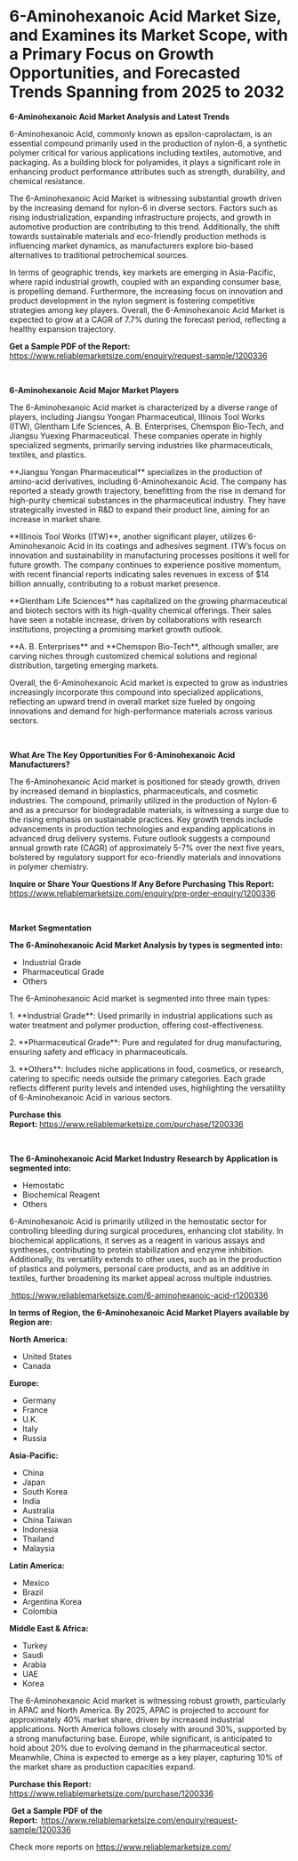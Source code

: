 <p><h1>6-Aminohexanoic Acid Market Size, and Examines its Market Scope, with a Primary Focus on Growth Opportunities, and Forecasted Trends Spanning from 2025 to 2032</h1></p><p><strong>6-Aminohexanoic Acid Market Analysis and Latest Trends</strong></p>
<p><p>6-Aminohexanoic Acid, commonly known as epsilon-caprolactam, is an essential compound primarily used in the production of nylon-6, a synthetic polymer critical for various applications including textiles, automotive, and packaging. As a building block for polyamides, it plays a significant role in enhancing product performance attributes such as strength, durability, and chemical resistance.</p><p>The 6-Aminohexanoic Acid Market is witnessing substantial growth driven by the increasing demand for nylon-6 in diverse sectors. Factors such as rising industrialization, expanding infrastructure projects, and growth in automotive production are contributing to this trend. Additionally, the shift towards sustainable materials and eco-friendly production methods is influencing market dynamics, as manufacturers explore bio-based alternatives to traditional petrochemical sources.</p><p>In terms of geographic trends, key markets are emerging in Asia-Pacific, where rapid industrial growth, coupled with an expanding consumer base, is propelling demand. Furthermore, the increasing focus on innovation and product development in the nylon segment is fostering competitive strategies among key players. Overall, the 6-Aminohexanoic Acid Market is expected to grow at a CAGR of 7.7% during the forecast period, reflecting a healthy expansion trajectory.</p></p>
<p><strong>Get a Sample PDF of the Report:&nbsp;</strong> <a href="https://www.reliablemarketsize.com/enquiry/request-sample/1200336?utm_campaign=1133&utm_medium=2&utm_source=Github&utm_content=ia&utm_term=01022025&utm_id=6-aminohexanoic-acid">https://www.reliablemarketsize.com/enquiry/request-sample/1200336</a></p>
<p>&nbsp;</p>
<p><strong>6-Aminohexanoic Acid Major Market Players</strong></p>
<p><p>The 6-Aminohexanoic Acid market is characterized by a diverse range of players, including Jiangsu Yongan Pharmaceutical, Illinois Tool Works (ITW), Glentham Life Sciences, A. B. Enterprises, Chemspon Bio-Tech, and Jiangsu Yuexing Pharmaceutical. These companies operate in highly specialized segments, primarily serving industries like pharmaceuticals, textiles, and plastics.</p><p>**Jiangsu Yongan Pharmaceutical** specializes in the production of amino-acid derivatives, including 6-Aminohexanoic Acid. The company has reported a steady growth trajectory, benefitting from the rise in demand for high-purity chemical substances in the pharmaceutical industry. They have strategically invested in R&D to expand their product line, aiming for an increase in market share.</p><p>**Illinois Tool Works (ITW)**, another significant player, utilizes 6-Aminohexanoic Acid in its coatings and adhesives segment. ITW’s focus on innovation and sustainability in manufacturing processes positions it well for future growth. The company continues to experience positive momentum, with recent financial reports indicating sales revenues in excess of $14 billion annually, contributing to a robust market presence.</p><p>**Glentham Life Sciences** has capitalized on the growing pharmaceutical and biotech sectors with its high-quality chemical offerings. Their sales have seen a notable increase, driven by collaborations with research institutions, projecting a promising market growth outlook.</p><p>**A. B. Enterprises** and **Chemspon Bio-Tech**, although smaller, are carving niches through customized chemical solutions and regional distribution, targeting emerging markets. </p><p>Overall, the 6-Aminohexanoic Acid market is expected to grow as industries increasingly incorporate this compound into specialized applications, reflecting an upward trend in overall market size fueled by ongoing innovations and demand for high-performance materials across various sectors.  </p></p>
<p>&nbsp;</p>
<p><strong>What Are The Key Opportunities For 6-Aminohexanoic Acid Manufacturers?</strong></p>
<p><p>The 6-Aminohexanoic Acid market is positioned for steady growth, driven by increased demand in bioplastics, pharmaceuticals, and cosmetic industries. The compound, primarily utilized in the production of Nylon-6 and as a precursor for biodegradable materials, is witnessing a surge due to the rising emphasis on sustainable practices. Key growth trends include advancements in production technologies and expanding applications in advanced drug delivery systems. Future outlook suggests a compound annual growth rate (CAGR) of approximately 5-7% over the next five years, bolstered by regulatory support for eco-friendly materials and innovations in polymer chemistry.</p></p>
<p><strong>Inquire or Share Your Questions If Any Before Purchasing This Report:</strong> <a href="https://www.reliablemarketsize.com/enquiry/pre-order-enquiry/1200336?utm_campaign=1133&utm_medium=2&utm_source=Github&utm_content=ia&utm_term=01022025&utm_id=6-aminohexanoic-acid">https://www.reliablemarketsize.com/enquiry/pre-order-enquiry/1200336</a></p>
<p>&nbsp;</p>
<p><strong>Market Segmentation</strong></p>
<p><strong>The 6-Aminohexanoic Acid Market Analysis by types is segmented into:</strong></p>
<p><ul><li>Industrial Grade</li><li>Pharmaceutical Grade</li><li>Others</li></ul></p>
<p><p>The 6-Aminohexanoic Acid market is segmented into three main types: </p><p>1. **Industrial Grade**: Used primarily in industrial applications such as water treatment and polymer production, offering cost-effectiveness. </p><p>2. **Pharmaceutical Grade**: Pure and regulated for drug manufacturing, ensuring safety and efficacy in pharmaceuticals. </p><p>3. **Others**: Includes niche applications in food, cosmetics, or research, catering to specific needs outside the primary categories. Each grade reflects different purity levels and intended uses, highlighting the versatility of 6-Aminohexanoic Acid in various sectors.</p></p>
<p><strong>Purchase this Report:&nbsp;</strong><a href="https://www.reliablemarketsize.com/purchase/1200336?utm_campaign=1133&utm_medium=2&utm_source=Github&utm_content=ia&utm_term=01022025&utm_id=6-aminohexanoic-acid">https://www.reliablemarketsize.com/purchase/1200336</a></p>
<p>&nbsp;</p>
<p><strong>The 6-Aminohexanoic Acid Market Industry Research by Application is segmented into:</strong></p>
<p><ul><li>Hemostatic</li><li>Biochemical Reagent</li><li>Others</li></ul></p>
<p><p>6-Aminohexanoic Acid is primarily utilized in the hemostatic sector for controlling bleeding during surgical procedures, enhancing clot stability. In biochemical applications, it serves as a reagent in various assays and syntheses, contributing to protein stabilization and enzyme inhibition. Additionally, its versatility extends to other uses, such as in the production of plastics and polymers, personal care products, and as an additive in textiles, further broadening its market appeal across multiple industries.</p></p>
<p><a href="https://www.reliablemarketsize.com/6-aminohexanoic-acid-r1200336?utm_campaign=1133&utm_medium=2&utm_source=Github&utm_content=ia&utm_term=01022025&utm_id=6-aminohexanoic-acid">&nbsp;https://www.reliablemarketsize.com/6-aminohexanoic-acid-r1200336</a></p>
<p><strong>In terms of Region, the 6-Aminohexanoic Acid Market Players available by Region are:</strong></p>
<p>
    <p> <strong> North America: </strong>
        <ul>
            <li>United States</li>
            <li>Canada</li>
        </ul>
        </p> 
    <p> <strong> Europe: </strong>
        <ul>
            <li>Germany</li>
            <li>France</li>
            <li>U.K.</li>
            <li>Italy</li>
            <li>Russia</li>
        </ul>
        </p> 
    <p> <strong> Asia-Pacific: </strong>
        <ul>
            <li>China</li>
            <li>Japan</li>
            <li>South Korea</li>
            <li>India</li>
            <li>Australia</li>
            <li>China Taiwan</li>
            <li>Indonesia</li>
            <li>Thailand</li>
            <li>Malaysia</li>
        </ul>
        </p> 
    <p> <strong> Latin America: </strong>
        <ul>
            <li>Mexico</li>
            <li>Brazil</li>
            <li>Argentina Korea</li>
            <li>Colombia</li>
        </ul>
        </p> 
    <p> <strong> Middle East & Africa: </strong>
        <ul>
            <li>Turkey</li>
            <li>Saudi</li>
            <li>Arabia</li>
            <li>UAE</li>
            <li>Korea</li>
        </ul>
    </p>
    </p>
<p><p>The 6-Aminohexanoic Acid market is witnessing robust growth, particularly in APAC and North America. By 2025, APAC is projected to account for approximately 40% market share, driven by increased industrial applications. North America follows closely with around 30%, supported by a strong manufacturing base. Europe, while significant, is anticipated to hold about 20% due to evolving demand in the pharmaceutical sector. Meanwhile, China is expected to emerge as a key player, capturing 10% of the market share as production capacities expand.</p></p>
<p><strong>Purchase this Report: </strong><a href="https://www.reliablemarketsize.com/purchase/1200336?utm_campaign=1133&utm_medium=2&utm_source=Github&utm_content=ia&utm_term=01022025&utm_id=6-aminohexanoic-acid">https://www.reliablemarketsize.com/purchase/1200336</a></p>
<p>&nbsp;<strong>Get a Sample PDF of the Report:&nbsp;&nbsp;</strong><a href="https://www.reliablemarketsize.com/enquiry/request-sample/1200336?utm_campaign=1133&utm_medium=2&utm_source=Github&utm_content=ia&utm_term=01022025&utm_id=6-aminohexanoic-acid">https://www.reliablemarketsize.com/enquiry/request-sample/1200336</a></p>
<p><strong></strong></p>
<p>Check more reports on <a href="https://www.reliablemarketsize.com/?utm_campaign=1133&utm_medium=2&utm_source=Github&utm_content=ia&utm_term=01022025&utm_id=6-aminohexanoic-acid">https://www.reliablemarketsize.com/</a></p>